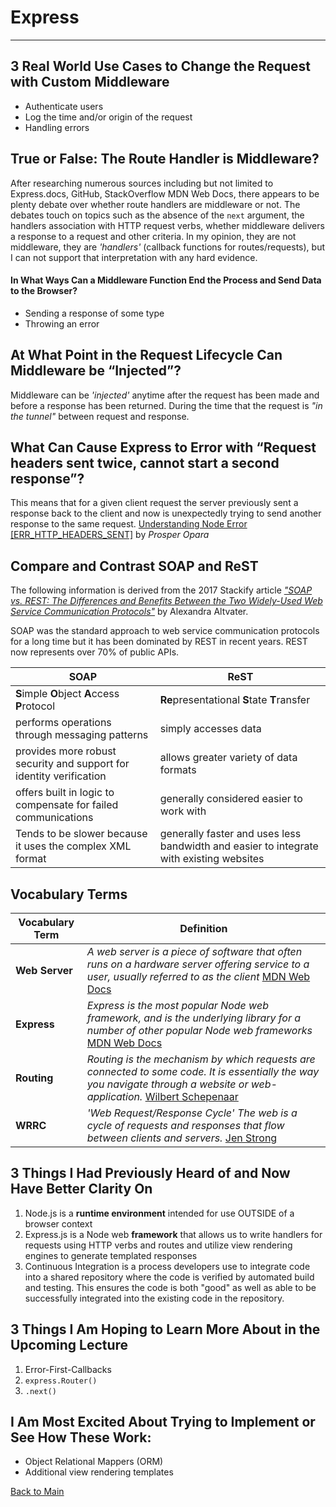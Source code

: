 # Express
---

## 3 Real World Use Cases to Change the Request with Custom Middleware

- Authenticate users
- Log the time and/or origin of the request
- Handling errors

## True or False: The Route Handler is Middleware?

After researching numerous sources including but not limited to Express.docs, GitHub, StackOverflow MDN Web Docs, there appears to be plenty debate over whether route handlers are middleware or not. The debates touch on topics such as the absence of the `next` argument, the handlers association with HTTP request verbs, whether middleware delivers a response to a request and other criteria. In my opinion, they are not middleware, they are *'handlers'* (callback functions for routes/requests), but I can not support that interpretation with any hard evidence.

#### In What Ways Can a Middleware Function End the Process and Send Data to the Browser?

- Sending a response of some type
- Throwing an error

## At What Point in the Request Lifecycle Can Middleware be “Injected”?

Middleware can be *'injected'* anytime after the request has been made and before a response has been returned. During the time that the request is *"in the tunnel"* between request and response.

## What Can Cause Express to Error with “Request headers sent twice, cannot start a second response”?

This means that for a given client request the server previously sent a response back to the client and now is unexpectedly trying to send another response to the same request. [Understanding Node Error \[ERR_HTTP_HEADERS_SENT\]](https://www.codementor.io/@oparaprosper79/understanding-node-error-err_http_headers_sent-117mpk82z8) by *Prosper Opara*

## Compare and Contrast SOAP and ReST

The following information is derived from the 2017 Stackify article [*"SOAP vs. REST: The Differences and Benefits Between the Two Widely-Used Web Service Communication Protocols"*](https://stackify.com/soap-vs-rest/) by Alexandra Altvater.

SOAP was the standard approach to web service communication protocols for a long time but it has been dominated by REST in recent years. REST now represents over 70% of public APIs.

| **SOAP** | **ReST** |
| --- | --- |
| **S**imple **O**bject **A**ccess **P**rotocol | **Re**presentational **S**tate **T**ransfer |
| performs operations through messaging patterns | simply accesses data |
| provides more robust security and support for identity verification | allows greater variety of data formats |
| offers built in logic to compensate for failed communications | generally considered easier to work with |
Tends to be slower because it uses the complex XML format | generally faster and uses less bandwidth and easier to integrate with existing websites |

## Vocabulary Terms
| **Vocabulary Term** | **Definition** |
| --- | --- |
| **Web Server** | *A web server is a piece of software that often runs on a hardware server offering service to a user, usually referred to as the client* [MDN Web Docs](https://developer.mozilla.org/en-US/docs/Glossary/Web_server) |
| **Express** | *Express is the most popular Node web framework, and is the underlying library for a number of other popular Node web frameworks* [MDN Web Docs](https://developer.mozilla.org/en-US/docs/Learn/Server-side/Express_Nodejs/Introduction) |
| **Routing** | *Routing is the mechanism by which requests are connected to some code. It is essentially the way you navigate through a website or web-application.* [Wilbert Schepenaar](https://medium.com/@wilbo/server-side-vs-client-side-routing-71d710e9227f) |
| **WRRC** | *'Web Request/Response Cycle'* *The web is a cycle of requests and responses that flow between clients and servers.* [Jen Strong](https://medium.com/@jen_strong/the-request-response-cycle-of-the-web-1b7e206e9047) |

## 3 Things I Had Previously Heard of and Now Have Better Clarity On

1. Node.js is a **runtime environment** intended for use OUTSIDE of a browser context
1. Express.js is a Node web **framework** that allows us to write handlers for requests using HTTP verbs and routes and utilize view rendering engines to generate templated responses
1. Continuous Integration is a process developers use to integrate code into a shared repository where the code is verified by automated build and testing. This ensures the code is both "good" as well as able to be successfully integrated into the existing code in the repository.

## 3 Things I Am Hoping to Learn More About in the Upcoming Lecture

1. Error-First-Callbacks
1. `express.Router()`
1. `.next()`

## I Am Most Excited About Trying to Implement or See How These Work:

- Object Relational Mappers (ORM)
- Additional view rendering templates


[Back to Main](../README.md)
